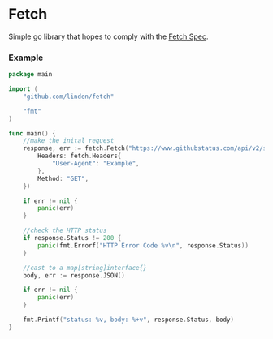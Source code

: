 # Fetch
Simple go library that hopes to comply with the [Fetch Spec](https://fetch.spec.whatwg.org/).

### Example

```go
package main

import (
	"github.com/linden/fetch"

	"fmt"
)

func main() {
	//make the inital request
	response, err := fetch.Fetch("https://www.githubstatus.com/api/v2/status.json", fetch.Options{
        Headers: fetch.Headers{
			"User-Agent": "Example",
		},
		Method: "GET",
	})

	if err != nil {
		panic(err)
	}

	//check the HTTP status
	if response.Status != 200 {
		panic(fmt.Errorf("HTTP Error Code %v\n", response.Status))
	}

	//cast to a map[string]interface{}
	body, err := response.JSON()

	if err != nil {
		panic(err)
	}

	fmt.Printf("status: %v, body: %+v", response.Status, body)
}
```
